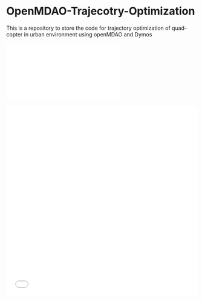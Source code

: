 # OpenMDAO-Trajecotry-Optimization
This is a repository to store the code for trajectory optimization of quad-copter in urban environment using openMDAO and Dymos

![](./figures_obs_traj/trajectory3D_obs.pdf)

<iframe src="/figures_obs_traj/trajectory3D_obs.pdf" width="100%" height="500" frameborder="0" />
marp your-README.md --html --pdf --allow-local-files
